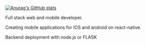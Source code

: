 [![Anurag's GitHub stats](https://github-readme-stats.vercel.app/api?username=nikita3331)](https://github.com/anuraghazra/github-readme-stats)

Full stack web and mobile developer. 

Creating mobile applications for IOS and android on react-native.

Backend deployment with node.js or FLASK
